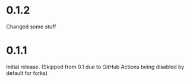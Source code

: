# 0.1.2
Changed some stuff
# 0.1.1
Initial release. (Skipped from 0.1 due to GitHub Actions being disabled by default for forks)
